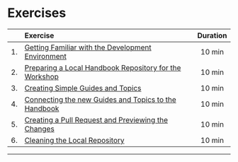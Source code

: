 # Exercises


|    | Exercise                                                     | Duration |
|:--:|:-------------------------------------------------------------|:--------:|
| 1. | [Getting Familiar with the Development Environment][1]       |  10 min  |
| 2. | [Preparing a Local Handbook Repository for the Workshop][2]  |  10 min  |
| 3. | [Creating Simple Guides and Topics][3]                       |  10 min  |
| 4. | [Connecting the new Guides and Topics to the Handbook][4]    |  10 min  |
| 5. | [Creating a Pull Request and Previewing the Changes][5]      |  10 min  |
| 6. | [Cleaning the Local Repository][6]                           |  10 min  |

---

[1]: /Guides/About/Exercise_1
[2]: /Guides/About/Exercise_2
[3]: /Guides/About/Exercise_3
[4]: /Guides/About/Exercise_4
[5]: /Guides/About/Exercise_5
[6]: /Guides/About/Exercise_6
